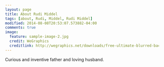 ```yaml
---
layout: page
title: About Rudi Middel
tags: [about, Rudi, Middel, Rudi Middel]
modified: 2014-08-08T20:53:07.573882-04:00
comments: true
image:
  feature: sample-image-2.jpg
  credit: WeGraphics
  creditlink: http://wegraphics.net/downloads/free-ultimate-blurred-background-pack/
---
```


Curious and inventive father and loving husband.
